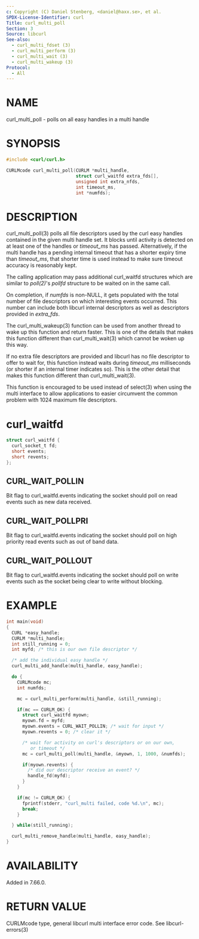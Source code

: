 ```yaml
---
c: Copyright (C) Daniel Stenberg, <daniel@haxx.se>, et al.
SPDX-License-Identifier: curl
Title: curl_multi_poll
Section: 3
Source: libcurl
See-also:
  - curl_multi_fdset (3)
  - curl_multi_perform (3)
  - curl_multi_wait (3)
  - curl_multi_wakeup (3)
Protocol:
  - All
---
```


# NAME

curl_multi_poll - polls on all easy handles in a multi handle

# SYNOPSIS

~~~c
#include <curl/curl.h>

CURLMcode curl_multi_poll(CURLM *multi_handle,
                          struct curl_waitfd extra_fds[],
                          unsigned int extra_nfds,
                          int timeout_ms,
                          int *numfds);
~~~

# DESCRIPTION

curl_multi_poll(3) polls all file descriptors used by the curl easy
handles contained in the given multi handle set. It blocks until activity is
detected on at least one of the handles or *timeout_ms* has passed.
Alternatively, if the multi handle has a pending internal timeout that has a
shorter expiry time than *timeout_ms*, that shorter time is used instead
to make sure timeout accuracy is reasonably kept.

The calling application may pass additional curl_waitfd structures which are
similar to *poll(2)*'s *pollfd* structure to be waited on in the same
call.

On completion, if *numfds* is non-NULL, it gets populated with the total
number of file descriptors on which interesting events occurred. This number
can include both libcurl internal descriptors as well as descriptors provided
in *extra_fds*.

The curl_multi_wakeup(3) function can be used from another thread to
wake up this function and return faster. This is one of the details
that makes this function different than curl_multi_wait(3) which cannot
be woken up this way.

If no extra file descriptors are provided and libcurl has no file descriptor
to offer to wait for, this function instead waits during *timeout_ms*
milliseconds (or shorter if an internal timer indicates so). This is the other
detail that makes this function different than curl_multi_wait(3).

This function is encouraged to be used instead of select(3) when using the
multi interface to allow applications to easier circumvent the common problem
with 1024 maximum file descriptors.

# curl_waitfd

~~~c
struct curl_waitfd {
  curl_socket_t fd;
  short events;
  short revents;
};
~~~

## CURL_WAIT_POLLIN

Bit flag to curl_waitfd.events indicating the socket should poll on read
events such as new data received.

## CURL_WAIT_POLLPRI

Bit flag to curl_waitfd.events indicating the socket should poll on high
priority read events such as out of band data.

## CURL_WAIT_POLLOUT

Bit flag to curl_waitfd.events indicating the socket should poll on write
events such as the socket being clear to write without blocking.

# EXAMPLE

~~~c
int main(void)
{
  CURL *easy_handle;
  CURLM *multi_handle;
  int still_running = 0;
  int myfd; /* this is our own file descriptor */

  /* add the individual easy handle */
  curl_multi_add_handle(multi_handle, easy_handle);

  do {
    CURLMcode mc;
    int numfds;

    mc = curl_multi_perform(multi_handle, &still_running);

    if(mc == CURLM_OK) {
      struct curl_waitfd myown;
      myown.fd = myfd;
      myown.events = CURL_WAIT_POLLIN; /* wait for input */
      myown.revents = 0; /* clear it */

      /* wait for activity on curl's descriptors or on our own,
         or timeout */
      mc = curl_multi_poll(multi_handle, &myown, 1, 1000, &numfds);

      if(myown.revents) {
        /* did our descriptor receive an event? */
        handle_fd(myfd);
      }
    }

    if(mc != CURLM_OK) {
      fprintf(stderr, "curl_multi failed, code %d.\n", mc);
      break;
    }

  } while(still_running);

  curl_multi_remove_handle(multi_handle, easy_handle);
}
~~~

# AVAILABILITY

Added in 7.66.0.

# RETURN VALUE

CURLMcode type, general libcurl multi interface error code. See
libcurl-errors(3)
